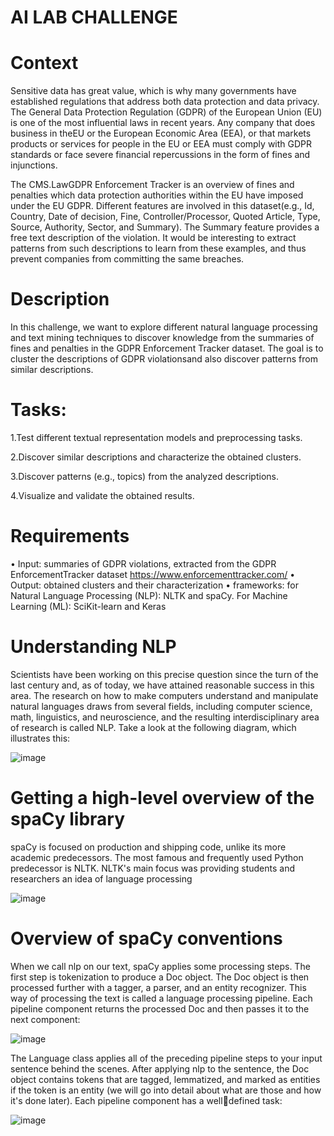 # AI LAB CHALLENGE

# Context
Sensitive data has great value, which is why many governments have established regulations that address both data protection and data privacy. The General Data Protection Regulation (GDPR) of the European Union (EU) is one of the most influential laws in recent years. Any company that does business in theEU or the European Economic Area (EEA), or that markets products or services for people in the EU or EEA must  comply  with  GDPR  standards  or  face  severe  financial  repercussions  in  the  form  of  fines  and injunctions.

The  CMS.LawGDPR  Enforcement  Tracker  is  an  overview  of  fines  and  penalties  which  data  protection authorities within the EU have imposed under the EU GDPR. Different features are involved in this dataset(e.g., Id,  Country, Date  of decision,  Fine,  Controller/Processor, Quoted  Article,  Type,  Source,  Authority, Sector, and Summary). The Summary feature provides a free text description of the violation. It would be interesting  to  extract  patterns  from  such  descriptions  to  learn  from  these  examples,  and  thus  prevent companies from committing the same breaches.

# Description
In this challenge, we want to explore different natural language processing and text mining techniques to discover knowledge from the summaries of fines and penalties in the GDPR Enforcement Tracker dataset. The  goal  is  to cluster  the  descriptions  of GDPR  violationsand  also  discover  patterns  from  similar descriptions. 

# Tasks:

1.Test different textual representation models and preprocessing tasks.

2.Discover similar descriptions and characterize the obtained clusters.

3.Discover patterns (e.g., topics) from the analyzed descriptions.

4.Visualize and validate the obtained results.


# Requirements
• Input: summaries  of  GDPR  violations,  extracted  from  the GDPR  EnforcementTracker  dataset https://www.enforcementtracker.com/
• Output: obtained clusters and their characterization
• frameworks: for Natural Language Processing (NLP): NLTK and spaCy. For Machine Learning (ML): SciKit-learn and Keras



# Understanding NLP
Scientists have been working on this precise question since the turn of the last century and,
as of today, we have attained reasonable success in this area. The research on how to make
computers understand and manipulate natural languages draws from several fields,
including computer science, math, linguistics, and neuroscience, and the resulting
interdisciplinary area of research is called NLP. Take a look at the following diagram,
which illustrates this:

![image](https://user-images.githubusercontent.com/26960395/136666505-7b85b1ab-b706-453e-af31-422c894a6f7c.png)

 
# Getting a high-level overview of the spaCy library
spaCy is focused on production and shipping code, unlike its more academic 
predecessors. The most famous and frequently used Python predecessor is NLTK. NLTK's 
main focus was providing students and researchers an idea of language processing


![image](https://user-images.githubusercontent.com/26960395/136666641-34fa009b-efdc-40fe-bbc9-558af49834b1.png)


# Overview of spaCy conventions
When we call nlp on our text, spaCy applies some processing steps. The first step is 
tokenization to produce a Doc object. The Doc object is then processed further with a 
tagger, a parser, and an entity recognizer. This way of processing the text is called a 
language processing pipeline. Each pipeline component returns the processed Doc and 
then passes it to the next component:


![image](https://user-images.githubusercontent.com/26960395/136666795-9aa24dce-d81c-4a39-9768-72bc7dcb7c9c.png)


The Language class applies all of the preceding pipeline steps to your input sentence 
behind the scenes. After applying nlp to the sentence, the Doc object contains tokens that 
are tagged, lemmatized, and marked as entities if the token is an entity (we will go into 
detail about what are those and how it's done later). Each pipeline component has a welldefined task:


![image](https://user-images.githubusercontent.com/26960395/136666826-6f8f12fb-9007-4536-9256-03d431a701c2.png)

